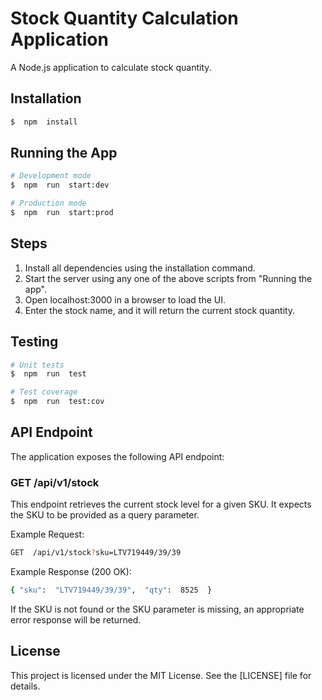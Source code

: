 # Stock Quantity Calculation Application

A Node.js application to calculate stock quantity.

## Installation
```bash
$  npm  install
```
## Running the App
```bash
# Development mode
$  npm  run  start:dev

# Production mode
$  npm  run  start:prod
```
## Steps

 1. Install all dependencies using the installation command.
 2. Start the server using any one of the above scripts from "Running the app".
 3. Open localhost:3000 in a browser to load the UI.
 4. Enter the stock name, and it will return the current stock quantity.

## Testing

```bash
# Unit tests
$  npm  run  test

# Test coverage
$  npm  run  test:cov
```

## API Endpoint

The application exposes the following API endpoint:

### GET /api/v1/stock

This endpoint retrieves the current stock level for a given SKU. It expects the SKU to be provided as a query parameter.

Example Request:

```bash
GET  /api/v1/stock?sku=LTV719449/39/39
```

Example Response (200 OK):

```bash
{ "sku":  "LTV719449/39/39",  "qty":  8525  }
```

If the SKU is not found or the SKU parameter is missing, an appropriate error response will be returned.

  

## License

This project is licensed under the MIT License. See the [LICENSE] file for details.